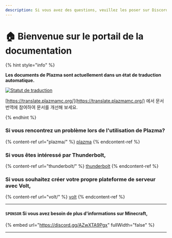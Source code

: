 ```yaml
---
description: Si vous avez des questions, veuillez les poser sur Discord ou GitHub Discussions.
---
```


# 🏠 Bienvenue sur le portail de la documentation

{% hint style="info" %}

**Les documents de Plazma sont actuellement dans un état de traduction automatique.**

[![Statut de traduction](https://badge.plazmamc.org/internal/crowdin)](https://translate.plazmamc.org/)

[https://translate.plazmamc.org/](https://translate.plazmamc.org/) 에서 문서 번역에 참여하여 문서를 개선해 보세요.

{% endhint %}

### Si vous rencontrez un problème lors de l'utilisation de Plazma?

{% content-ref url="plazma/" %}
[plazma](plazma/)
{% endcontent-ref %}

### Si vous êtes intéressé par Thunderbolt,

{% content-ref url="thunderbolt/" %}
[thunderbolt](thunderbolt/)
{% endcontent-ref %}

### Si vous souhaitez créer votre propre plateforme de serveur avec Volt,

{% content-ref url="volt/" %}
[volt](volt/)
{% endcontent-ref %}

***

#### `SPONSOR` Si vous avez besoin de plus d'informations sur Minecraft, <a href="#etc-1" id="etc-1"></a>

{% embed url="https://discord.gg/AZwXTA9Pgx" fullWidth="false" %}

***

